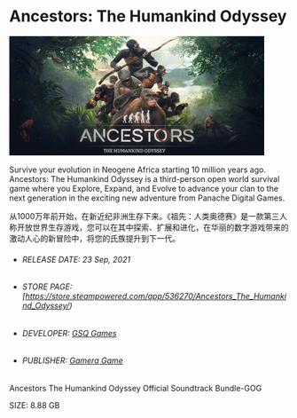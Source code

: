 # Ancestors: The Humankind Odyssey

![header](/Ancestors:%20The%20Humankind%20Odyssey/image/header.jpg)

Survive your evolution in Neogene Africa starting 10 million years ago. Ancestors: The Humankind Odyssey is a third-person open world survival game where you Explore, Expand, and Evolve to advance your clan to the next generation in the exciting new adventure from Panache Digital Games.

从1000万年前开始，在新近纪非洲生存下来。《祖先：人类奥德赛》是一款第三人称开放世界生存游戏，您可以在其中探索、扩展和进化，在华丽的数字游戏带来的激动人心的新冒险中，将您的氏族提升到下一代。

- ###### RELEASE DATE: 23 Sep, 2021

- ###### STORE PAGE: [https://store.steampowered.com/app/536270/Ancestors_The_Humankind_Odyssey/)

- ###### DEVELOPER: [GSQ Games](https://store.steampowered.com/developer/gameragame?snr=1_5_9__2000)

- ###### PUBLISHER: [Gamera Game](https://store.steampowered.com/publisher/gameragame?snr=1_5_9__2000)

Ancestors The Humankind Odyssey Official Soundtrack Bundle-GOG

SIZE: 8.88 GB

